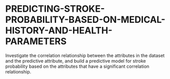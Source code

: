 # PREDICTING-STROKE-PROBABILITY-BASED-ON-MEDICAL-HISTORY-AND-HEALTH-PARAMETERS
Investigate the correlation relationship between the attributes in the dataset and the predictive attribute, and build a predictive model for stroke probability based on the attributes that have a significant correlation relationship.

